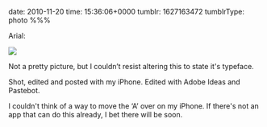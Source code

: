 date: 2010-11-20
time: 15:36:06+0000
tumblr: 1627163472
tumblrType: photo
%%%

Arial:

![](tumblr_lc18n6asRD1qbnvjco1_1280.jpg)

Not a pretty picture, but I couldn’t resist altering this to state it's typeface.

Shot, edited and posted with my iPhone. Edited with Adobe Ideas and Pastebot.

I couldn't think of a way to move the ‘A’ over on my iPhone. If there's not an app that can do this already, I bet there will be soon.
